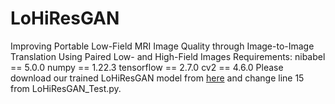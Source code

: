# LoHiResGAN
Improving Portable Low-Field MRI Image Quality through Image-to-Image Translation Using Paired Low- and High-Field Images
Requirements:
nibabel == 5.0.0
numpy == 1.22.3
tensorflow == 2.7.0
cv2 == 4.6.0
Please download our trained LoHiResGAN model from [here](https://drive.google.com/open?id=1sXO1BlSeu1gCZrYVhfEvq0gNDIQl70mq&usp=drive_fs) and change line 15 from LoHiResGAN_Test.py.
